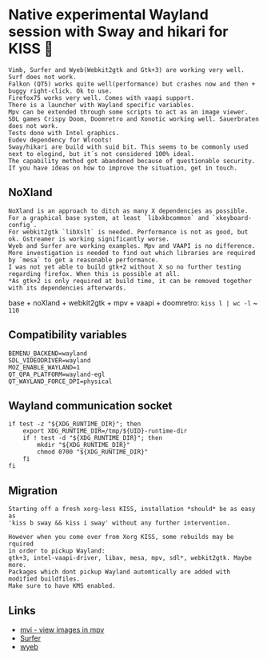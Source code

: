 # Native experimental Wayland session with Sway and hikari for KISS 🌿
```
Vimb, Surfer and Wyeb(Webkit2gtk and Gtk+3) are working very well.
Surf does not work.
Falkon (QT5) works quite well(performance) but crashes now and then + buggy right-click. Ok to use.
Firefox75 works very well. Comes with vaapi support.
There is a launcher with Wayland specific variables.
Mpv can be extended through some scripts to act as an image viewer.
SDL games Crispy Doom, Doomretro and Xonotic working well. Sauerbraten does not work.
Tests done with Intel graphics.
Eudev dependency for Wlroots!
Sway/hikari are build with suid bit. This seems to be commonly used next to elogind, but it´s not considered 100% ideal.  
The capability method got abandoned because of questionable security.
If you have ideas on how to improve the situation, get in touch. 
```

## NoXland
```
NoXland is an approach to ditch as many X dependencies as possible.  
For a graphical base system, at least `libxkbcommon` and `xkeyboard-config`.  
For webkit2gtk `libXslt` is needed. Performance is not as good, but ok. Gstreamer is working significantly worse.  
Wyeb and Surfer are working examples. Mpv and VAAPI is no difference.  
More investigation is needed to find out which libraries are required by `mesa` to get a reasonable performance.  
I was not yet able to build gtk+2 without X so no further testing regarding firefox. When this is possible at all.  
*As gtk+2 is only required at build time, it can be removed together with its dependencies afterwards.
```
base + noXland + webkit2gtk + mpv + vaapi + doomretro:   `kiss l | wc -l` ~ `110`
 
## Compatibility variables
```
BEMENU_BACKEND=wayland
SDL_VIDEODRIVER=wayland
MOZ_ENABLE_WAYLAND=1
QT_QPA_PLATFORM=wayland-egl
QT_WAYLAND_FORCE_DPI=physical
```

## Wayland communication socket
```
if test -z "${XDG_RUNTIME_DIR}"; then
    export XDG_RUNTIME_DIR=/tmp/${UID}-runtime-dir
    if ! test -d "${XDG_RUNTIME_DIR}"; then
        mkdir "${XDG_RUNTIME_DIR}"
        chmod 0700 "${XDG_RUNTIME_DIR}"
    fi
fi
```

## Migration
```
Starting off a fresh xorg-less KISS, installation *should* be as easy as
'kiss b sway && kiss i sway' without any further intervention.

However when you come over from Xorg KISS, some rebuilds may be rquired
in order to pickup Wayland:
gtk+3, intel-vaapi-driver, libav, mesa, mpv, sdl*, webkit2gtk. Maybe more.
Packages which dont pickup Wayland automtically are added with modified buildfiles.
Make sure to have KMS enabled.
```

## Links
- [mvi - view images in mpv](https://github.com/occivink/mpv-image-viewer)  
- [Surfer](https://github.com/nihilowy/surfer) 
- [wyeb](https://github.com/jun7/wyeb)  

